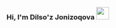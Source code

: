### Hi, I'm Dilso'z Jonizoqova <img src="https://media2.giphy.com/media/gM5qFksULw54NMWyry/giphy.gif?cid=ecf05e47y39fmra201ngjo80i6bwfp38bbc5rk3oahjaoym7&rid=giphy.gif&ct=s" width="30px">
